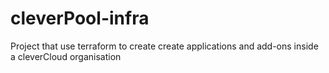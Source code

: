 # cleverPool-infra
Project that use terraform to create create applications and add-ons inside a cleverCloud organisation
